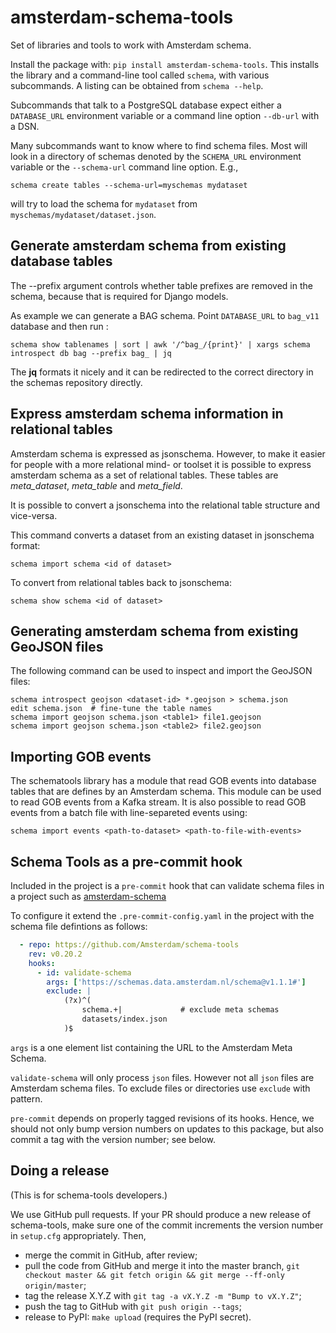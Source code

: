 # amsterdam-schema-tools

Set of libraries and tools to work with Amsterdam schema.

Install the package with: `pip install amsterdam-schema-tools`. This installs
the library and a command-line tool called `schema`, with various subcommands.
A listing can be obtained from `schema --help`.

Subcommands that talk to a PostgreSQL database expect either a `DATABASE_URL`
environment variable or a command line option `--db-url` with a DSN.

Many subcommands want to know where to find schema files. Most will look in a
directory of schemas denoted by the `SCHEMA_URL` environment variable or the
`--schema-url` command line option. E.g.,

    schema create tables --schema-url=myschemas mydataset

will try to load the schema for `mydataset` from
`myschemas/mydataset/dataset.json`.


## Generate amsterdam schema from existing database tables

The --prefix argument controls whether table prefixes are removed in the
schema, because that is required for Django models.

As example we can generate a BAG schema. Point `DATABASE_URL` to `bag_v11` database and then run :

    schema show tablenames | sort | awk '/^bag_/{print}' | xargs schema introspect db bag --prefix bag_ | jq

The **jq** formats it nicely and it can be redirected to the correct directory
in the schemas repository directly.

## Express amsterdam schema information in relational tables

Amsterdam schema is expressed as jsonschema. However, to make it easier for people with a
more relational mind- or toolset it is possible to express amsterdam schema as a set of
relational tables. These tables are *meta_dataset*, *meta_table* and *meta_field*.

It is possible to convert a jsonschema into the relational table structure and vice-versa.

This command converts a dataset from an existing dataset in jsonschema format:

    schema import schema <id of dataset>

To convert from relational tables back to jsonschema:

    schema show schema <id of dataset>


## Generating amsterdam schema from existing GeoJSON files

The following command can be used to inspect and import the GeoJSON files:

    schema introspect geojson <dataset-id> *.geojson > schema.json
    edit schema.json  # fine-tune the table names
    schema import geojson schema.json <table1> file1.geojson
    schema import geojson schema.json <table2> file2.geojson

## Importing GOB events

The schematools library has a module that read GOB events into database tables that are
defines by an Amsterdam schema. This module can be used to read GOB events from a Kafka stream.
It is also possible to read GOB events from a batch file with line-separeted events using:

    schema import events <path-to-dataset> <path-to-file-with-events>

## Schema Tools as a pre-commit hook

Included in the project is a `pre-commit` hook
that can validate schema files
in a project such as [amsterdam-schema](https://github.com/Amsterdam/amsterdam-schema)

To configure it
extend the `.pre-commit-config.yaml`
in the project with the schema file defintions as follows:

```yaml
  - repo: https://github.com/Amsterdam/schema-tools
    rev: v0.20.2
    hooks:
      - id: validate-schema
        args: ['https://schemas.data.amsterdam.nl/schema@v1.1.1#']
        exclude: |
            (?x)^(
                schema.+|             # exclude meta schemas
                datasets/index.json
            )$
```

`args` is a one element list
containing the URL to the Amsterdam Meta Schema.

`validate-schema` will only process `json` files.
However not all `json` files are Amsterdam schema files.
To exclude files or directories use `exclude` with pattern.

`pre-commit` depends on properly tagged revisions of its hooks.
Hence, we should not only bump version numbers on updates to this package,
but also commit a tag with the version number; see below.

## Doing a release

(This is for schema-tools developers.)

We use GitHub pull requests. If your PR should produce a new release of
schema-tools, make sure one of the commit increments the version number in
``setup.cfg`` appropriately. Then,

* merge the commit in GitHub, after review;
* pull the code from GitHub and merge it into the master branch,
  ``git checkout master && git fetch origin && git merge --ff-only origin/master``;
* tag the release X.Y.Z with ``git tag -a vX.Y.Z -m "Bump to vX.Y.Z"``;
* push the tag to GitHub with ``git push origin --tags``;
* release to PyPI: ``make upload`` (requires the PyPI secret).
